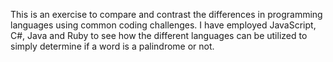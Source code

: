 This is an exercise to compare and contrast the differences in programming languages using common coding challenges. I have employed JavaScript, C#, Java and Ruby to see how the different languages can be utilized to simply determine if a word is a palindrome or not.
